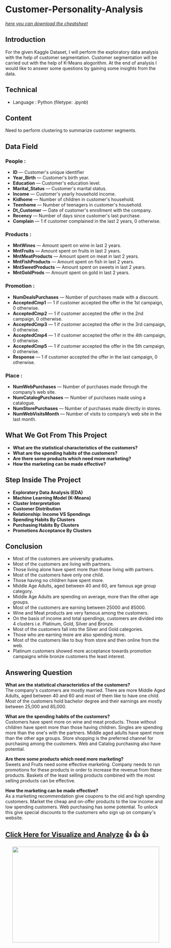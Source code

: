 # Customer-Personality-Analysis 
     
[*here you can download the cheatsheet*](https://www.kaggle.com/imakash3011/customer-personality-analysis)    
        
## Introduction   
For the given Kaggle Dataset, I will perform the exploratory data analysis with the help of customer segmentation. Customer segmentation will be carried out with the help of K-Means alogorithm. At the end of analysis I would like to answer some questions by gaining some insights from the data.  

## Technical   
- Language : Python (filetype: *.ipynb*)  

## Content 
Need to perform clustering to summarize customer segments.

## Data Field
### People :
- **ID** — Customer's unique identifier
- **Year_Birth** — Customer's birth year.
- **Education** — Customer's education level.
- **Marital_Status** — Customer's marital status.
- **Income** — Customer's yearly household income.
- **Kidhome** — Number of children in customer's household.
- **Teenhome** — Number of teenagers in customer's household.
- **Dt_Customer** — Date of customer's enrollment with the company.
- **Recency** — Number of days since customer's last purchase. 
- **Complain** — 1 if customer complained in the last 2 years, 0 otherwise.
### Products :
- **MntWines** — Amount spent on wine in last 2 years.
- **MntFruits** — Amount spent on fruits in last 2 years.
- **MntMeatProducts** — Amount spent on meat in last 2 years.
- **MntFishProducts** — Amount spent on fish in last 2 years.
- **MntSweetProducts** — Amount spent on sweets in last 2 years.
- **MntGoldProds** — Amount spent on gold in last 2 years. 
### Promotion :
- **NumDealsPurchases** — Number of purchases made with a discount.
- **AcceptedCmp1** — 1 if customer accepted the offer in the 1st campaign, 0 otherwise.
- **AcceptedCmp2** — 1 if customer accepted the offer in the 2nd campaign, 0 otherwise.
- **AcceptedCmp3** — 1 if customer accepted the offer in the 3rd campaign, 0 otherwise.
- **AcceptedCmp4** — 1 if customer accepted the offer in the 4th campaign, 0 otherwise.
- **AcceptedCmp5** — 1 if customer accepted the offer in the 5th campaign, 0 otherwise.
- **Response** — 1 if customer accepted the offer in the last campaign, 0 otherwise.
### Place :
- **NumWebPurchases** — Number of purchases made through the company’s web site.
- **NumCatalogPurchases** — Number of purchases made using a catalogue.
- **NumStorePurchases** — Number of purchases made directly in stores.
- **NumWebVisitsMonth** — Number of visits to company’s web site in the last month.

## What We Got From This Project
- **What are the statistical characteristics of the customers?**
- **What are the spending habits of the customers?**
- **Are there some products which need more marketing?**
- **How the marketing can be made effective?**
  
## Step Inside The Project
- **Exploratory Data Analysis (EDA)**
- **Machine Learning Model (K-Means)**
- **Cluster Interpretation**
- **Customer Distribution**
- **Relationship: Income VS Spendings**
- **Spending Habits By Clusters**
- **Purchasing Habits By Clusters**
- **Promotions Acceptance By Clusters**

## Conclusion
- Most of the customers are university graduates.
- Most of the customers are living with partners. 
- Those living alone have spent more than those living with partners.
- Most of the customers have only one child.
- Those having no children have spent more.
- Middle Age Adults, aged between 40 and 60, are famous age group category.
- Middle Age Adults are spending on average, more than the other age groups.
- Most of the customers are earning between 25000 and 85000.
- Wine and Meat products are very famous among the customers.
- On the basis of income and total spendings, customers are divided into 4 clusters i.e. Platinum, Gold, Silver and Bronze.
- Most of the customers fall into the Silver and Gold categories.
- Those who are earning more are also spending more.
- Most of the customers like to buy from store and then online from the web.
- Platinum customers showed more acceptance towards promotion campaigns while bronze customers the least interest.

## Answering Question
**What are the statistical characteristics of the customers?**<br>
The company's customers are mostly married. There are more Middle Aged Adults, aged between 40 and 60 and most of them like to have one child. Most of the customers hold   bachelor degree and their earnings are mostly between 25,000 and 85,000.<br>

**What are the spending habits of the customers?** <br>
Customers have spent more on wine and meat products. Those without children have spent more than those having children. Singles are spending more than the one's with the      partners. Middle aged adults have spent more than the other age groups. Store shopping is the preferred channel for purchasing among the customers. Web and Catalog            purchasing also have potential.<br>

**Are there some products which need more marketing?**<br>
Sweets and Fruits need some effective marketing. Company needs to run promotions for these products in order to increase the revenue from these products. Baskets of the      least selling products combined with the most selling products can be effective.<br>

**How the marketing can be made effective?**<br>
As a marketing recommendation give coupons to the old and high spending customers. Market the cheap and on-offer products to the low income and low spending customers. Web   purchasing has some potential. To unlock this give special discounts to the customers who sign up on company's website.<br>

## [Click Here  for Visualize and Analyze](https://arienugroho050396.github.io/project11.html) :thumbsup: :thumbsup: :thumbsup:
<p align="center">
  <img width="460" height="300" src="https://www.icegif.com/wp-content/uploads/icegif-1436.gif">
</p>

  
 
 
